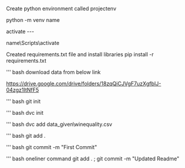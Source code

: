 Create python environment called projectenv

python -m venv name

activate ---

name\Scripts\activate

Created requirements.txt file and install libraries
pip install -r requirements.txt

''' bash
download data from below link

https://drive.google.com/drive/folders/18zqQiCJVgF7uzXgfbIJ-04zgz1ItNfF5

''' bash
git init

''' bash
dvc init

''' bash
dvc add data_given\winequality.csv

''' bash
git add .

''' bash
git commit -m "First Commit"

''' bash
oneliner command
git add . ; git commit -m "Updated Readme"